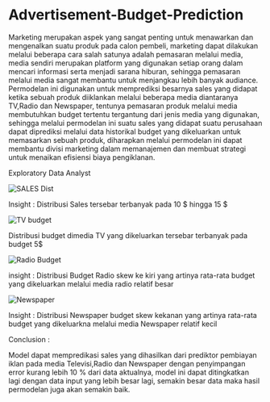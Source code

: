 # Advertisement-Budget-Prediction
Marketing merupakan aspek yang sangat penting untuk menawarkan dan mengenalkan suatu produk pada calon pembeli, marketing dapat dilakukan melalui beberapa cara salah satunya adalah pemasaran melalui media, media sendiri merupakan platform yang digunakan setiap orang dalam mencari informasi serta menjadi sarana hiburan, sehingga pemasaran melalui media sangat membantu untuk menjangkau lebih banyak audiance.
Permodelan ini digunakan untuk memprediksi besarnya sales yang didapat ketika sebuah produk diiklankan melalui beberapa media diantaranya TV,Radio dan Newspaper, tentunya pemasaran produk melalui media membutuhkan budget tertentu tergantung dari jenis media yang digunakan, sehingga melalui permodelan ini suatu sales yang didapat suatu perusahaan dapat diprediksi melalui  data historikal budget yang dikeluarkan untuk memasarkan sebuah produk, diharapkan melalui permodelan ini dapat membantu divisi marketing dalam memanajemen dan membuat strategi untuk menaikan efisiensi biaya pengiklanan.

Exploratory Data Analyst

![SALES Dist](https://user-images.githubusercontent.com/101881998/170608997-577cce1a-a28b-444d-8abf-757ea6fccb64.PNG)

Insight :
Distribusi Sales tersebar terbanyak pada 10 $ hingga 15 $

![TV budget](https://user-images.githubusercontent.com/101881998/170609136-7396f1fc-2cdd-4017-a717-df95b0401ace.PNG)

Distribusi budget dimedia TV yang dikeluarkan tersebar terbanyak pada budget 5$

![Radio Budget](https://user-images.githubusercontent.com/101881998/170609248-b8e81141-5aac-4d08-8dbe-b9874814c49c.PNG)

insight :
Distribusi Budget Radio skew ke kiri yang artinya rata-rata budget yang dikeluarkan melalui media radio relatif besar

![Newspaper](https://user-images.githubusercontent.com/101881998/170609363-6b7177b4-0868-4382-bdcc-5da1f4964ec4.PNG)

Insight :
Distribusi Newspaper budget skew kekanan yang artinya rata-rata budget yang dikeluarkna melalui media Newspaper relatif kecil

Conclusion :

Model dapat mempredikasi sales yang dihasilkan dari prediktor pembiayan iklan pada media Televisi,Radio dan Newspaper dengan penyimpangan error kurang lebih 10 % dari data aktualnya, model ini dapat ditingkatkan lagi dengan data input yang lebih besar lagi, semakin besar data  maka hasil permodelan juga akan semakin baik. 
